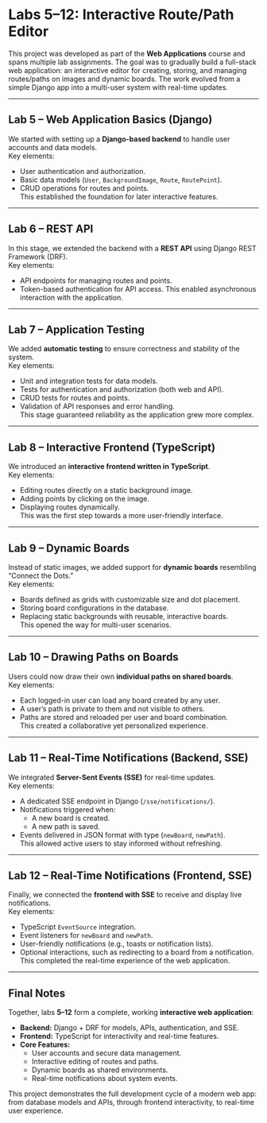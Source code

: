 
# Labs 5–12: Interactive Route/Path Editor

This project was developed as part of the **Web Applications** course and spans multiple lab assignments. The goal was to gradually build a full-stack web application: an interactive editor for creating, storing, and managing routes/paths on images and dynamic boards. The work evolved from a simple Django app into a multi-user system with real-time updates.

---

## Lab 5 – Web Application Basics (Django)
We started with setting up a **Django-based backend** to handle user accounts and data models.  
Key elements:
- User authentication and authorization.
- Basic data models (`User`, `BackgroundImage`, `Route`, `RoutePoint`).
- CRUD operations for routes and points.  
This established the foundation for later interactive features.

---

## Lab 6 – REST API
In this stage, we extended the backend with a **REST API** using Django REST Framework (DRF).  
Key elements:
- API endpoints for managing routes and points.
- Token-based authentication for API access.
This enabled asynchronous interaction with the application.

---

## Lab 7 – Application Testing
We added **automatic testing** to ensure correctness and stability of the system.  
Key elements:
- Unit and integration tests for data models.
- Tests for authentication and authorization (both web and API).
- CRUD tests for routes and points.
- Validation of API responses and error handling.  
This stage guaranteed reliability as the application grew more complex.

---

## Lab 8 – Interactive Frontend (TypeScript)
We introduced an **interactive frontend written in TypeScript**.  
Key elements:
- Editing routes directly on a static background image.
- Adding points by clicking on the image.
- Displaying routes dynamically.  
This was the first step towards a more user-friendly interface.

---

## Lab 9 – Dynamic Boards
Instead of static images, we added support for **dynamic boards** resembling “Connect the Dots.”  
Key elements:
- Boards defined as grids with customizable size and dot placement.
- Storing board configurations in the database.
- Replacing static backgrounds with reusable, interactive boards.  
This opened the way for multi-user scenarios.

---

## Lab 10 – Drawing Paths on Boards
Users could now draw their own **individual paths on shared boards**.  
Key elements:
- Each logged-in user can load any board created by any user.
- A user’s path is private to them and not visible to others.
- Paths are stored and reloaded per user and board combination.  
This created a collaborative yet personalized experience.

---

## Lab 11 – Real-Time Notifications (Backend, SSE)
We integrated **Server-Sent Events (SSE)** for real-time updates.  
Key elements:
- A dedicated SSE endpoint in Django (`/sse/notifications/`).
- Notifications triggered when:
  - A new board is created.
  - A new path is saved.
- Events delivered in JSON format with type (`newBoard`, `newPath`).  
This allowed active users to stay informed without refreshing.

---

## Lab 12 – Real-Time Notifications (Frontend, SSE)
Finally, we connected the **frontend with SSE** to receive and display live notifications.  
Key elements:
- TypeScript `EventSource` integration.
- Event listeners for `newBoard` and `newPath`.
- User-friendly notifications (e.g., toasts or notification lists).
- Optional interactions, such as redirecting to a board from a notification.  
This completed the real-time experience of the web application.

---

## Final Notes
Together, labs **5–12** form a complete, working **interactive web application**:
- **Backend:** Django + DRF for models, APIs, authentication, and SSE.
- **Frontend:** TypeScript for interactivity and real-time features.
- **Core Features:**
  - User accounts and secure data management.
  - Interactive editing of routes and paths.
  - Dynamic boards as shared environments.
  - Real-time notifications about system events.

This project demonstrates the full development cycle of a modern web app: from database models and APIs, through frontend interactivity, to real-time user experience.
